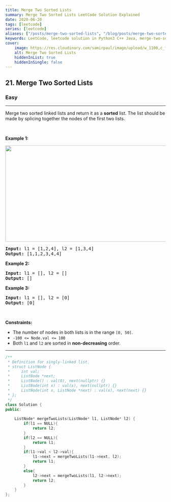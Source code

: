 ```yaml
---
title: Merge Two Sorted Lists
summary: Merge Two Sorted Lists LeetCode Solution Explained
date: 2020-06-20
tags: [leetcode]
series: [leetcode]
aliases: ["/posts/merge-two-sorted-lists", "/blog/posts/merge-two-sorted-lists", "/merge-two-sorted-lists"]
keywords: LeetCode, leetcode solution in Python3 C++ Java, merge-two-sorted-lists solution
cover:
    image: https://res.cloudinary.com/samirpaul/image/upload/w_1100,c_fit,co_rgb:FFFFFF,l_text:Arial_70_bold:Merge Two Sorted Lists/problem-solving.webp
    alt: Merge Two Sorted Lists
    hiddenInList: true
    hiddenInSingle: false
---
```



<h2>21. Merge Two Sorted Lists</h2><h3>Easy</h3><hr><div><p>Merge two sorted linked lists and return it as a <strong>sorted</strong> list. The list should be made by splicing together the nodes of the first two lists.</p>

<p>&nbsp;</p>
<p><strong>Example 1:</strong></p>
<img alt="" src="https://assets.leetcode.com/uploads/2020/10/03/merge_ex1.jpg" style="width: 662px; height: 302px;">
<pre><strong>Input:</strong> l1 = [1,2,4], l2 = [1,3,4]
<strong>Output:</strong> [1,1,2,3,4,4]
</pre>

<p><strong>Example 2:</strong></p>

<pre><strong>Input:</strong> l1 = [], l2 = []
<strong>Output:</strong> []
</pre>

<p><strong>Example 3:</strong></p>

<pre><strong>Input:</strong> l1 = [], l2 = [0]
<strong>Output:</strong> [0]
</pre>

<p>&nbsp;</p>
<p><strong>Constraints:</strong></p>

<ul>
	<li>The number of nodes in both lists is in the range <code>[0, 50]</code>.</li>
	<li><code>-100 &lt;= Node.val &lt;= 100</code></li>
	<li>Both <code>l1</code> and <code>l2</code> are sorted in <strong>non-decreasing</strong> order.</li>
</ul>
</div>

---




```cpp
/**
 * Definition for singly-linked list.
 * struct ListNode {
 *     int val;
 *     ListNode *next;
 *     ListNode() : val(0), next(nullptr) {}
 *     ListNode(int x) : val(x), next(nullptr) {}
 *     ListNode(int x, ListNode *next) : val(x), next(next) {}
 * };
 */
class Solution {
public:
    
    ListNode* mergeTwoLists(ListNode* l1, ListNode* l2) {
        if(l1 == NULL){
			return l2;
		}
		if(l2 == NULL){
			return l1;
		}        
		if(l1->val < l2->val){
			l1->next = mergeTwoLists(l1->next, l2);
			return l1;
		}
		else{
			l2->next = mergeTwoLists(l1, l2->next);
			return l2;            
		}
    }
};
```
